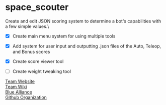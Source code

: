 # space_scouter
Create and edit JSON scoring system to determine a bot's capabilities with a few simple values.\

- [x] Create main menu system for using multiple tools
- [x] Add system for user input and outputting .json files of the Auto, Teleop, and Bonus scores 
- [x] Create score viewer tool
- [ ] Create weight tweaking tool


[Team Website](https://team2537.com) <br>
[Team Wiki](https://sites.google.com/view/frcteam2537/home?authuser=0) <br>
[Blue Alliance](https://www.thebluealliance.com/team/2537) <br>
[Github Organization](https://github.com/Team2537) <br>
